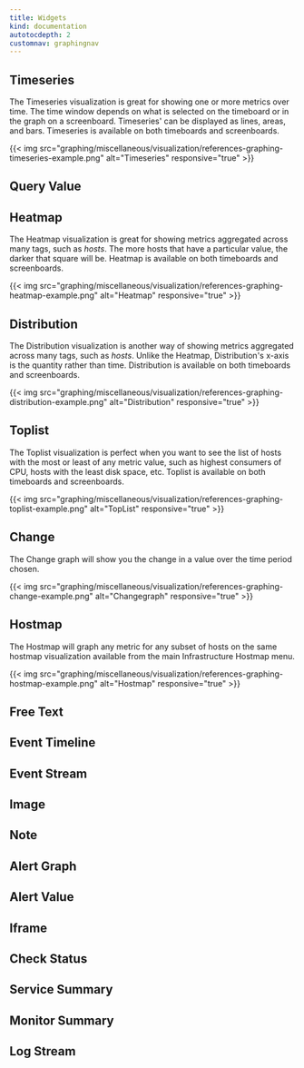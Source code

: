 ```yaml
---
title: Widgets
kind: documentation
autotocdepth: 2
customnav: graphingnav
---
```


## Timeseries

The Timeseries visualization is great for showing one or more metrics over time. The time window depends on what is selected on the timeboard or in the graph on a screenboard. Timeseries' can be displayed as lines, areas, and bars. Timeseries is available on both timeboards and screenboards.


{{< img src="graphing/miscellaneous/visualization/references-graphing-timeseries-example.png" alt="Timeseries" responsive="true" >}}

## Query Value

## Heatmap

The Heatmap visualization is great for showing metrics aggregated across many tags, such as *hosts*. The more hosts that have a particular value, the darker that square will be.  Heatmap is available on both timeboards and screenboards.

{{< img src="graphing/miscellaneous/visualization/references-graphing-heatmap-example.png" alt="Heatmap" responsive="true" >}}


## Distribution

The Distribution visualization is another way of showing metrics aggregated across many tags, such as *hosts*. Unlike the Heatmap, Distribution's x-axis is the quantity rather than time. Distribution is available on both timeboards and screenboards.

{{< img src="graphing/miscellaneous/visualization/references-graphing-distribution-example.png" alt="Distribution" responsive="true" >}}



## Toplist

The Toplist visualization is perfect when you want to see the list of hosts with the most or least of any metric value, such as highest consumers of CPU, hosts with the least disk space, etc. Toplist is available on both timeboards and screenboards.

{{< img src="graphing/miscellaneous/visualization/references-graphing-toplist-example.png" alt="TopList" responsive="true" >}}


## Change

The Change graph will show you the change in a value over the time period chosen.

{{< img src="graphing/miscellaneous/visualization/references-graphing-change-example.png" alt="Changegraph" responsive="true" >}}


## Hostmap

The Hostmap will graph any metric for any subset of hosts on the same hostmap visualization available from the main Infrastructure Hostmap menu. 

{{< img src="graphing/miscellaneous/visualization/references-graphing-hostmap-example.png" alt="Hostmap" responsive="true" >}}

## Free Text

## Event Timeline

## Event Stream

## Image

## Note

## Alert Graph

## Alert Value

## Iframe

## Check Status

## Service Summary

## Monitor Summary

## Log Stream

